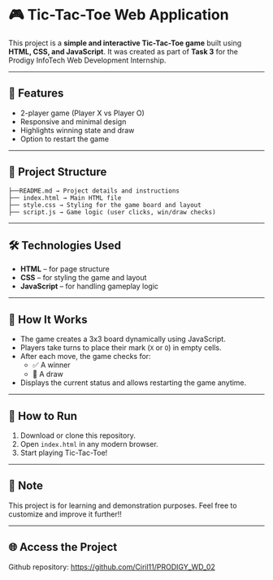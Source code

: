 # 🎮 Tic-Tac-Toe Web Application

This project is a **simple and interactive Tic-Tac-Toe game** built using **HTML, CSS, and JavaScript**. 
It was created as part of **Task 3** for the Prodigy InfoTech Web Development Internship.

---

## 🚀 Features

- 2-player game (Player X vs Player O)
- Responsive and minimal design
- Highlights winning state and draw
- Option to restart the game

---

## 📂 Project Structure

    ├──README.md → Project details and instructions
    ├── index.html → Main HTML file 
    ├── style.css → Styling for the game board and layout 
    ├── script.js → Game logic (user clicks, win/draw checks) 
---

## 🛠️ Technologies Used

- **HTML** – for page structure  
- **CSS** – for styling the game and layout  
- **JavaScript** – for handling gameplay logic  

---

## 🧠 How It Works

- The game creates a 3x3 board dynamically using JavaScript.
- Players take turns to place their mark (`X` or `O`) in empty cells.
- After each move, the game checks for:
  - ✅ A winner
  - 🤝 A draw
- Displays the current status and allows restarting the game anytime.

---


## 🔄 How to Run

1. Download or clone this repository.
2. Open `index.html` in any modern browser.
3. Start playing Tic-Tac-Toe!

---


## 📌 Note

This project is for learning and demonstration purposes. 
Feel free to customize and improve it further!!

---

## 🌐 Access the Project

Github repository: https://github.com/Ciril11/PRODIGY_WD_02

